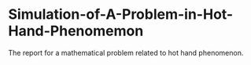 # Simulation-of-A-Problem-in-Hot-Hand-Phenomemon
The report for a mathematical problem related to hot hand phenomenon.
